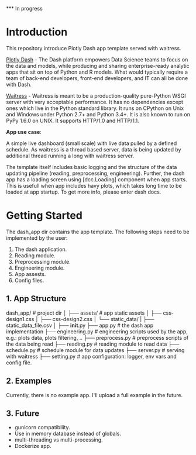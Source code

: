 *** In progress

# Introduction
This repository introduce Plotly Dash app template served with waitress.

[Plotly Dash](https://plotly.com/dash/) - The Dash platform empowers Data Science teams to focus on the data and models, while producing and sharing enterprise-ready analytic apps that sit on top of Python and R models. What would typically require a team of back-end developers, front-end developers, and IT can all be done with Dash.

[Waitress](https://docs.pylonsproject.org/projects/waitress/en/stable/) - Waitress is meant to be a production-quality pure-Python WSGI server with very acceptable performance. It has no dependencies except ones which live in the Python standard library. It runs on CPython on Unix and Windows under Python 2.7+ and Python 3.4+. It is also known to run on PyPy 1.6.0 on UNIX. It supports HTTP/1.0 and HTTP/1.1.

__App use case__:

A simple live dashboard (small scale) with live data pulled by a defined schedule.
As waitress is a thread based server, data is being updated by additional thread running a long with waitress server.

The template itself includes basic logging and the structure of the data updating pipeline (reading, preprocessing, engineering).
Further, the dash app has a loading screen using [dcc.Loading] component when app starts. This is usefull when app includes havy plots, which takes long time to be loaded at app startup. To get more info, please enter dash docs.


# Getting Started
The dash_app dir contains the app template. The following steps need to be implemented by the user:
1. The dash application.
2. Reading module.
3. Preprocessing module.
4. Engineering module.
5. App assests.
6. Config files.


## 1. App Structure

dash_app/ # project dir
│
├── assets/ # app static assets
│   ├── css-design1.css
│   ├── css-design2.css
│   └── static_data/
|       ├── static_data_file.csv
│
├── __init__.py
├── app.py # the dash app implementation
├── engineering.py # engineering scripts used by the app, e.g.: plots data, plots filtering, .. 
├── preprocess.py # preprocess scripts of the data being read
├── reading.py # reading module to read data
├── schedule.py # schedule module for data updates
├── server.py # serving with waitress
├── setting.py # app configuration: logger, env vars and config file.


## 2. Examples

Currently, there is no example app. I'll upload a full example in the future.

## 3. Future

* gunicorn compatibility.
* Use in memory database instead of globals.
* multi-threading vs multi-processing.
* Dockerize app.
